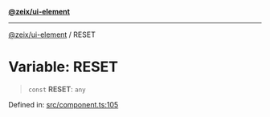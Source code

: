 [**@zeix/ui-element**](../README.md)

***

[@zeix/ui-element](../globals.md) / RESET

# Variable: RESET

> `const` **RESET**: `any`

Defined in: [src/component.ts:105](https://github.com/zeixcom/ui-element/blob/0b9c1517fa2a3615fdcca3ecc679ebb5c5c255e7/src/component.ts#L105)
